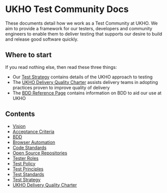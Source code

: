 # UKHO Test Community Docs

These documents detail how we work as a Test Community at UKHO. We aim to provide a framework for our testers, developers and community engineers to enable them to deliver testing that supports our desire to build and release good software quickly.

## Where to start

If you read nothing else, then read these three things:

* Our [Test Strategy](test-strategy.md) contains details of the UKHO approach to testing
* The [UKHO Delivery Quality Charter](ukho-quality-charter.md) assists delivery teams in adopting practices proven to improve quality of delivery
* The [BDD Reference Page](bdd.md) contains information on BDD to aid our use at UKHO

## Contents

* [Vision](test-vision.md)
* [Acceptance Criteria](acceptance-criteria.md)
* [BDD](bdd.md)
* [Browser Automation](browser-automation.md)
* [Code Standards](test-code-standards.md)
* [Open Source Repositories](test-repositories.md)
* [Tester Roles](test-profiles.md)
* [Test Policy](test-policy.md)
* [Test Principles](testing-principles.md)
* [Test Standards](test-code-standards.md)
* [Test Strategy](test-strategy.md)
* [UKHO Delivery Quality Charter](ukho-quality-charter.md)
